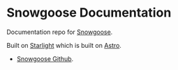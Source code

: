 # Snowgoose Documentation

Documentation repo for [Snowgoose](https://snowgoose.app).

Built on [Starlight](https://github.com/withastro/starlight) which is built on [Astro](https://github.com/withastro/astro).

- [Snowgoose Github](https://github.com/troyharris/snowgoose).
